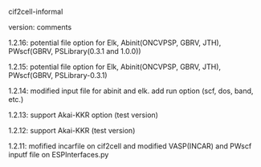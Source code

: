cif2cell-informal


version: comments


1.2.16: potential file option for Elk, Abinit(ONCVPSP, GBRV, JTH), PWscf(GBRV, PSLibrary(0.3.1 and 1.0.0))


1.2.15: potential file option for Elk, Abinit(ONCVPSP, GBRV, JTH), PWscf(GBRV, PSLibrary-0.3.1)


1.2.14: modified input file for abinit and elk.  add run option (scf, dos, band, etc.)


1.2.13: support Akai-KKR option (test version)


1.2.12: support Akai-KKR (test version)


1.2.11: mofified incarfile on cif2cell and modified VASP(INCAR) and PWscf inputf file on ESPInterfaces.py